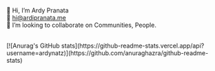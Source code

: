 <br> 👋 Hi, I’m Ardy Pranata
<br> 👀 hi@ardipranata.me
<br> 💞️ I’m looking to collaborate on Communities, People.

<!---
ardipranata89/ardipranata89 is a ✨ special ✨ repository because its `README.md` (this file) appears on your GitHub profile.
You can click the Preview link to take a look at your changes.
--->

<br>
[![Anurag's GitHub stats](https://github-readme-stats.vercel.app/api?username=ardynatz)](https://github.com/anuraghazra/github-readme-stats)
